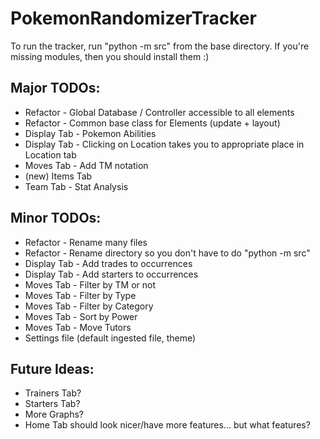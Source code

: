 # PokemonRandomizerTracker

To run the tracker, run "python -m src" from the base directory. If you're missing modules, then you should install them :)

## Major TODOs:
*  Refactor - Global Database / Controller accessible to all elements
*  Refactor - Common base class for Elements (update + layout)
*  Display Tab - Pokemon Abilities
*  Display Tab - Clicking on Location takes you to appropriate place in Location tab
*  Moves Tab - Add TM notation
*  (new) Items Tab
*  Team Tab - Stat Analysis

## Minor TODOs:
*  Refactor - Rename many files
*  Refactor - Rename directory so you don't have to do "python -m src"
*  Display Tab - Add trades to occurrences
*  Display Tab - Add starters to occurrences
*  Moves Tab - Filter by TM or not
*  Moves Tab - Filter by Type
*  Moves Tab - Filter by Category
*  Moves Tab - Sort by Power
*  Moves Tab - Move Tutors
*  Settings file (default ingested file, theme)

## Future Ideas:
*  Trainers Tab?
*  Starters Tab?
*  More Graphs?
*  Home Tab should look nicer/have more features... but what features?
